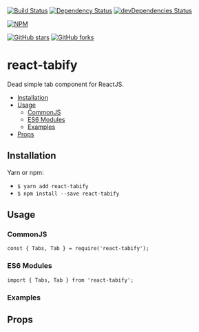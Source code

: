 [![Build Status](https://travis-ci.org/mikechabot/react-tabify.svg?branch=master)](https://travis-ci.org/mikechabot/react-tabify)
[![Dependency Status](https://david-dm.org/mikechabot/react-tabify.svg)](https://david-dm.org/mikechabot/react-tabify)
[![devDependencies Status](https://david-dm.org/mikechabot/react-tabify/dev-status.svg)](https://david-dm.org/mikechabot/react-tabify?type=dev)

[![NPM](https://nodei.co/npm/react-tabify.png)](https://nodei.co/npm/react-tabify/)

[![GitHub stars](https://img.shields.io/github/stars/mikechabot/react-tabify.svg?style=social&label=Star)](https://github.com/mikechabot/react-tabify)
[![GitHub forks](https://img.shields.io/github/forks/mikechabot/react-tabify.svg?style=social&label=Fork)](https://github.com/mikechabot/react-tabify)

# react-tabify

Dead simple tab component for ReactJS.

- [Installation](#installation)
- [Usage](#usage)
  - [CommonJS](#commonjs)
  - [ES6 Modules](#es6-modules)
  - [Examples](#examples)
- [Props](#props)


## <a name="react-tabify#installation">Installation</a>

Yarn or npm:

* `$ yarn add react-tabify`
* `$ npm install --save react-tabify`

## <a name="react-tabifyy#usage">Usage</a>

### <a name="react-tabifyy#commonjs">CommonJS</a>

    const { Tabs, Tab } = require('react-tabify');

### <a name="react-tabifyy#es6-modules">ES6 Modules</a>

    import { Tabs, Tab } from 'react-tabify';
    
### <a name="react-tabifyy#examples">Examples</a>

## <a name="react-tabifyy#props">Props</a>
